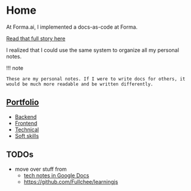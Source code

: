 # Home

At Forma.ai, I implemented a docs-as-code at Forma.

[Read that full story here](https://fullchee.com/project/forma)

I realized that I could use the same system to organize all my personal notes.

!!! note

    These are my personal notes. If I were to write docs for others, it would be much more readable and be written differently.

## [Portfolio](https://fullchee.com)

-   [Backend](https://fullchee.github.io/notes/backend/aws/)
-   [Frontend](https://fullchee.github.io/notes/frontend/2021-12-30-css-variable-downsides/)
-   [Technical](https://fullchee.github.io/notes/technical/feature-toggles/)
-   [Soft skills](https://fullchee.github.io/notes/soft-skills/docs/)


## TODOs

- move over stuff from
    - [tech notes in Google Docs](https://drive.google.com/drive/u/0/folders/0BzXAmMBrEg0MWDgxYkNwS29nbVk?resourcekey=0-GIu3kLVnot_X5Jf2EO6KAw)
    - https://github.com/Fullchee/learningjs
